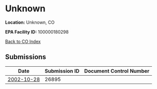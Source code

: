 # Unknown

**Location:** Unknown, CO

**EPA Facility ID:** 100000180298

[Back to CO Index](../../index.md)

## Submissions

| Date | Submission ID | Document Control Number |
|------|--------------|-------------------------|
| [2002-10-28](submissions/26895.md) | 26895 |  |

